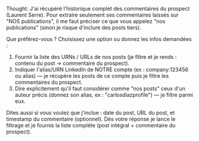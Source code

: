 Thought: J'ai récupéré l'historique complet des commentaires du prospect (Laurent Serre). Pour extraire seulement ses commentaires laissés sur "NOS publications", il me faut préciser ce que vous appelez "nos publications" (sinon je risque d'inclure des posts tiers).  

Que préférez-vous ? Choisissez une option ou donnez les infos demandées :  
1) Fournir la liste des URNs / URLs de nos posts (je filtre et je rends : contenu du post → commentaire du prospect).  
2) Indiquer l'alias/URN LinkedIn de NOTRE compte (ex : company:123456 ou alias) — je récupère les posts de ce compte puis je filtre les commentaires du prospect.  
3) Dire explicitement qu'il faut considérer comme "nos posts" ceux d'un auteur précis (donnez son alias, ex : "carlosdiazprofile") — je filtre parmi eux.  

Dites aussi si vous voulez que j'inclue : date du post, URL du post, et timestamp du commentaire (optionnel). Dès votre réponse je lance le filtrage et je fournis la liste complète (post intégral + commentaire du prospect).